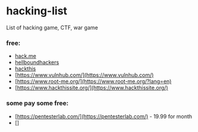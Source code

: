# hacking-list
List of hacking game, CTF, war game 


### free: 

* [hack.me](https://hack.me)
* [hellboundhackers](https://www.hellboundhackers.org/)
* [hackthis](https://www.hackthis.co.uk/)
* [https://www.vulnhub.com/](https://www.vulnhub.com/)
* [https://www.root-me.org/](https://www.root-me.org/?lang=en)
* [https://www.hackthissite.org/](https://www.hackthissite.org/)


### some pay some free: 
* [https://pentesterlab.com/](https://pentesterlab.com/) - 19.99 for month
* []
